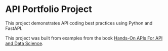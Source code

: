# API Portfolio Project
This project demonstrates API coding best practices using Python and FastAPI.

This project was built from examples from the book 
 [Hands-On APIs For API and Data Science](https://hands-on-api-book.com).